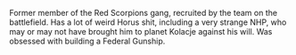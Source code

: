 Former member of the Red Scorpions gang, recruited by the team on the battlefield. Has a lot of weird Horus shit, including a very strange NHP, who may or may not have brought him to planet Kolacje against his will. Was obsessed with building a Federal Gunship.